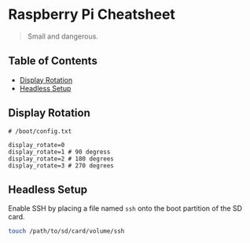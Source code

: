 # Raspberry Pi Cheatsheet

> Small and dangerous.

## Table of Contents

- [Display Rotation](#display-rotation)
- [Headless Setup](#headless-setup)

## Display Rotation
```
# /boot/config.txt

display_rotate=0
display_rotate=1 # 90 degress
display_rotate=2 # 180 degrees
display_rotate=3 # 270 degrees
```

## Headless Setup
Enable SSH by placing a file named `ssh` onto the boot partition of the SD card.
```sh
touch /path/to/sd/card/volume/ssh
```
